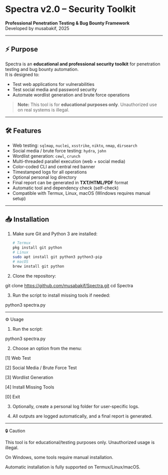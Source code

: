 # Spectra v2.0 – Security Toolkit

**Professional Penetration Testing & Bug Bounty Framework**  
Developed by musabakif, 2025

---

## ⚡ Purpose
Spectra is an **educational and professional security toolkit** for penetration testing and bug bounty automation.  
It is designed to:  
- Test web applications for vulnerabilities  
- Test social media and password security  
- Automate wordlist generation and brute force operations  

> **Note:** This tool is for **educational purposes only**. Unauthorized use on real systems is illegal.

---

## 🛠️ Features

- Web testing: `sqlmap`, `nuclei`, `xsstrike`, `nikto`, `nmap`, `dirsearch`  
- Social media / brute force testing: `hydra`, `john`  
- Wordlist generation: `cewl`, `crunch`  
- Multi-threaded parallel execution (web + social media)  
- Color-coded CLI and central red banner  
- Timestamped logs for all operations  
- Optional personal log directory  
- Final report can be generated in **TXT/HTML/PDF** format  
- Automatic tool and dependency check (self-check)  
- Compatible with Termux, Linux, macOS (Windows requires manual setup)

---

## 📥 Installation

1. Make sure Git and Python 3 are installed:  
   ```bash
   # Termux
   pkg install git python
   # Linux
   sudo apt install git python3 python3-pip
   # macOS
   brew install git python

2. Clone the repository:

git clone https://github.com/musabakif/Spectra.git
cd Spectra


3. Run the script to install missing tools if needed:

python3 spectra.py




---

⚙️ Usage

1. Run the script:

python3 spectra.py


2. Choose an option from the menu:

[1] Web Test

[2] Social Media / Brute Force Test

[3] Wordlist Generation

[4] Install Missing Tools

[0] Exit



3. Optionally, create a personal log folder for user-specific logs.


4. All outputs are logged automatically, and a final report is generated.




---

🔒 Caution

This tool is for educational/testing purposes only. Unauthorized usage is illegal.

On Windows, some tools require manual installation.

Automatic installation is fully supported on Termux/Linux/macOS.
